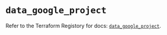 # `data_google_project`

Refer to the Terraform Registory for docs: [`data_google_project`](https://registry.terraform.io/providers/hashicorp/google-beta/4.79.0/docs/data-sources/google_project).
